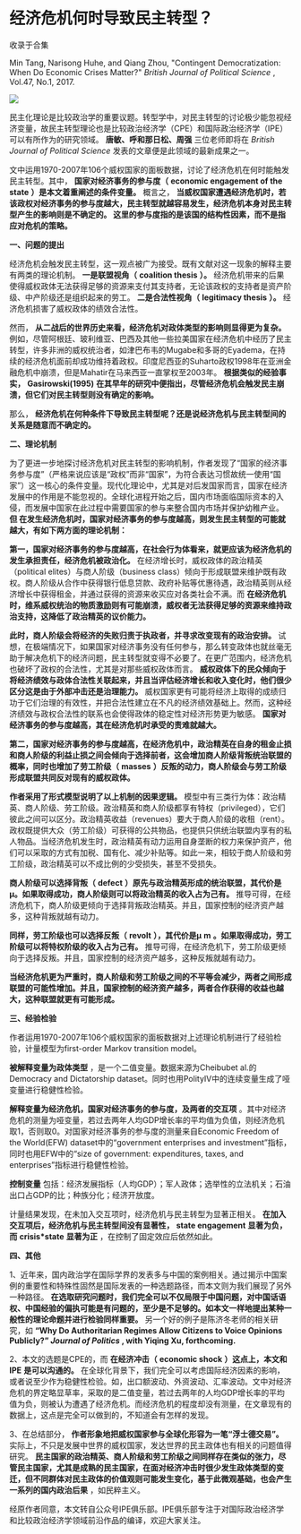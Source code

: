 # 经济危机何时导致民主转型？


收录于合集

Min Tang, Narisong Huhe, and Qiang Zhou, "Contingent Democratization: When Do
Economic Crises Matter?" _British Journal of Political Science_ , Vol.47,
No.1, 2017.

![](/images/677/2.jpeg)

  

民主化理论是比较政治学的重要议题。转型学中，对民主转型的讨论极少能忽视经济变量，故民主转型理论也是比较政治经济学（CPE）和国际政治经济学（IPE）可以有所作为的研究领域。
**唐敏、呼和那日松、周强** 三位老师即将在 _British Journal of Political Science_
发表的文章便是此领域的最新成果之一。

文中运用1970-2007年106个威权国家的面板数据，讨论了经济危机在何时能触发民主转型。其中， **国家对经济事务的参与度（** **economic
engagement of the state** **）是本文着重阐述的条件变量。** 概言之，
**当威权国家遭遇经济危机时，若该政权对经济事务的参与度越大，民主转型就越容易发生，经济危机本身对民主转型产生的影响则是不确定的。
这里的参与度指的是该国的结构性因素，而不是指应对危机的策略。**

**一、问题的提出**

经济危机会触发民主转型，这一观点被广为接受。既有文献对这一现象的解释主要有两类的理论机制。 **一是联盟视角（** **coalition thesis**
**）。** 经济危机带来的后果使得威权政体无法获得足够的资源来支付其支持者，无论该政权的支持者是资产阶级、中产阶级还是组织起来的劳工。
**二是合法性视角（** **legitimacy thesis** **）。** 经济危机损害了威权政体的绩效合法性。

然而， **从二战后的世界历史来看，经济危机对政体类型的影响则显得更为复杂。**
例如，尽管阿根廷、玻利维亚、巴西及其他一些拉美国家在经济危机中经历了民主转型，许多非洲的威权统治者，如津巴布韦的Mugabe和多哥的Eyadema，在持续的经济危机面前却成功维持着政权。印度尼西亚的Suharto政权1998年在亚洲金融危机中崩溃，但是Mahatir在马来西亚一直掌权至2003年。
**根据类似的经验事实，** **Gasirowski(1995)**
**在其早年的研究中便指出，尽管经济危机会触发民主崩溃，但它们对民主转型则没有确定的影响。**

那么， **经济危机在何种条件下导致民主转型呢？还是说经济危机与民主转型间的关系是随意而不确定的。**

**二、理论机制**

为了更进一步地探讨经济危机对民主转型的影响机制，作者发现了“国家的经济事务参与度”（严格来说应该是“政权”而非“国家”，为符合表达习惯故统一使用“国家”）这一核心的条件变量。现代化理论中，尤其是对后发国家而言，国家在经济发展中的作用是不能忽视的。全球化进程开始之后，国内市场面临国际资本的入侵，而发展中国家在此过程中需要国家的参与来整合国内市场并保护幼稚产业。
**但 在发生经济危机时，国家对经济事务的参与度越高，则发生民主转型的可能就越大，有如下两方面的理论机制：**

**第一，国家对经济事务的参与度越高，在社会行为体看来，就更应该为经济危机的发生承担责任，经济危机被政治化。**
在经济增长时，威权政体的政治精英（political elites）与商人阶级（business
class）倾向于形成联盟来维护既有政权。商人阶级从合作中获得银行低息贷款、政府补贴等优惠待遇，政治精英则从经济增长中获得租金，并通过获得的资源来收买应对各类社会不满。而
**在经济危机时，维系威权统治的物质激励则有可能崩溃，威权者无法获得足够的资源来维持政治支持，这降低了政治精英的议价能力。**

**此时，商人阶级会将经济的失败归责于执政者，并寻求改变现有的政治安排。**
试想，在极端情况下，如果国家对经济事务没有任何参与，那么转变政体也就丝毫无助于解决危机下的经济问题，民主转型就变得不必要了。在更广范围内，经济危机也破坏了政权的合法性，尤其是对那些威权政体而言。
**威权政体下的民众倾向于将经济绩效与政体合法性关联起来，并且当评估经济增长和收入变化时，他们很少区分这是由于外部冲击还是治理能力。**
威权国家更有可能将经济上取得的成绩归功于它们治理的有效性，并把合法性建立在不凡的经济绩效基础上。然而，这种经济绩效与政权合法性的联系也会使得政体的稳定性对经济形势更为敏感。
**国家对经济事务的参与度越高，其在经济危机时承受的责难就越大。**

**第二，国家对经济事务的参与度越高，在经济危机中，政治精英在自身的租金止损和商人阶级的利益止损之间会倾向于选择前者，这会增加商人阶级背叛统治联盟的概率，同时也增加了劳工阶级（**
**masses** **）反叛的动力，商人阶级会与劳工阶级形成联盟共同反对现有的威权政体。**

**作者采用了形式模型说明了以上机制的因果逻辑。**
模型中有三类行为体：政治精英、商人阶级、劳工阶级。政治精英和商人阶级都享有特权（privileged），它们彼此之间可以区分。政治精英收益（revenues）要大于商人阶级的收租（rent）。政权既提供大众（劳工阶级）可获得的公共物品，也提供只供统治联盟内享有的私人物品。当经济危机发生时，政治精英有动力运用自身垄断的权力来保护资产，他们可以采取的方式有加税、国有化、减少补贴等。如此一来，相较于商人阶级和劳工阶级，政治精英可以不成比例的少受损失，甚至不受损失。

**商人阶级可以选择背叛（** **defect**
**）原先与政治精英形成的统治联盟，其代价是μ。如果取得成功，商人阶级则可以将政治精英的收入占为己有。**
推导可得，在经济危机下，商人阶级更倾向于选择背叛政治精英。并且，国家控制的经济资产越多，这种背叛就越有动力。

**同样，劳工阶级也可以选择反叛（** **revolt** **），其代价是μ** **m**
**。如果取得成功，劳工阶级可以将特权阶级的收入占为己有。**
推导可得，在经济危机下，劳工阶级更倾向于选择反叛。并且，国家控制的经济资产越多，这种反叛就越有动力。

**当经济危机更为严重时，商人阶级和劳工阶级之间的不平等会减少，两者之间形成联盟的可能性增加。并且，国家控制的经济资产越多，两者合作获得的收益也越大，这种联盟就更有可能形成。**

**三、经验检验**

作者运用1970-2007年106个威权国家的面板数据对上述理论机制进行了经验检验，计量模型为first-order Markov transition
model。

**被解释变量为政体类型** ，是一个二值变量。数据来源为Cheibubet al.的Democracy and Dictatorship
dataset。同时也用PolityIV中的连续变量生成了哑变量进行稳健性检验。

**解释变量为经济危机，国家对经济事务的参与度，及两者的交互项**
。其中对经济危机的测量为哑变量，若过去两年人均GDP增长率的平均值为负值，则经济危机取1，否则取0。对国家对经济事务的参与度的测量来自Economic
Freedom of the World(EFW) dataset中的“government enterprises and
investment”指标，同时也用EFW中的“size of government: expenditures, taxes, and
enterprises”指标进行稳健性检验。

**控制变量** 包括：经济发展指标（人均GDP）；军人政体；选举性的立法机关；石油出口占GDP的比；种族分化；经济开放度。

计量结果发现，在未加入交互项时，经济危机与民主转型为显著正相关。 **在加入交互项后，经济危机与民主转型间没有显著性，** **state
engagement** **显著为负，而** **crisis*state** **显著为正** ，在控制了固定效应后依然如此。

**四、其他**

1、近年来，国内政治学在国际学界的发表多与中国的案例相关。通过揭示中国案例的重要性和特殊性固然是国际发表的一种选题路径，而本文则为我们展现了另外一种路径。
**在选取研究问题时，我们完全可以不仅局限于中国问题，对中国话语权、中国经验的偏执可能是有问题的，至少是不足够的。如本文一样地提出某种一般性的理论命题并进行检验同样重要。**
另一个好的例子是陈济冬老师的相关研究，如 **“Why Do Authoritarian Regimes Allow Citizens to Voice
Opinions Publicly?” _Journal of Politics_ , with Yiqing Xu, forthcoming.**

2、本文的选题是CPE的，而 **在经济冲击（** **economic shock** **）这点上，本文和** **IPE** **是可以沟通的。**
在全球化背景下，我们完全可以考虑国际经济因素的影响，或者说至少作为稳健性检验。如，出口额波动、外资波动、汇率波动。文中对经济危机的界定略显草率，采取的是二值变量，若过去两年的人均GDP增长率的平均值为负，则被认为遭遇了经济危机。而经济危机的程度却没有测量，在文章现有的数据上，这点是完全可以做到的，不知道会有怎样的发现。

3、在总结部分， **作者形象地把威权国家参与全球化形容为一笔“浮士德交易”。**
实际上，不只是发展中世界的威权国家，发达世界的民主政体也有相关的问题值得研究。
**民主国家的政治精英、商人阶级和劳工阶级之间同样存在类似的张力，尽管民主国家，尤其是成熟的民主国家，在面对经济冲击时很少发生政体类型的变迁，但不同群体对民主政体的价值观则可能发生变化，基于此微观基础，也会产生一系列的国内政治后果**
，如民粹主义。

  

经原作者同意，本文转自公众号IPE俱乐部。IPE俱乐部专注于对国际政治经济学和比较政治经济学领域前沿作品的编译，欢迎大家关注。  

